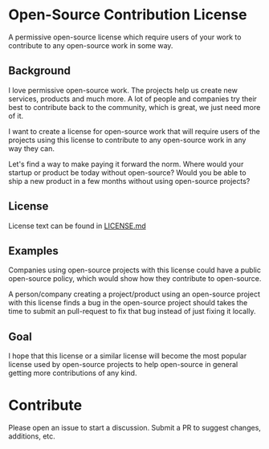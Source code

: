 # Open-Source Contribution License

A permissive open-source license which require users of your work to contribute
to any open-source work in some way.

## Background

I love permissive open-source work. The projects help us create new services,
products and much more. A lot of people and companies try their best to
contribute back to the community, which is great, we just need more of it.

I want to create a license for open-source work that will require users of the
projects using this license to contribute to any open-source work in any way
they can.

Let's find a way to make paying it forward the norm. Where would your startup or
product be today without open-source? Would you be able to ship a new product in
a few months without using open-source projects?

## License

License text can be found in [LICENSE.md]

## Examples

Companies using open-source projects with this license could have a public
open-source policy, which would show how they contribute to open-source.

A person/company creating a project/product using an open-source project with
this license finds a bug in the open-source project should takes the time to
submit an pull-request to fix that bug instead of just fixing it locally.

## Goal

I hope that this license or a similar license will become the most popular
license used by open-source projects to help open-source in general getting more
contributions of any kind.

# Contribute

Please open an issue to start a discussion. Submit a PR to suggest changes,
additions, etc.

[LICENSE.md]: LICENSE.md
